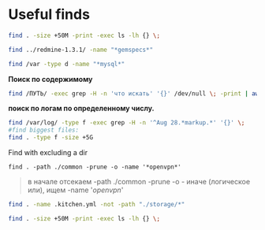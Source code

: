 # Useful finds

```bash
find . -size +50M -print -exec ls -lh {} \;
```

```bash
find ../redmine-1.3.1/ -name "*gemspecs*"
```

```bash
find /var -type d -name "*mysql*"
```

**Поиск по содержимому**

```bash
find /ПУТЬ/ -exec grep -H -n 'что искать' '{}' /dev/null \; -print | awk -F \: '{ print $1" - "$2 }'
```

**поиск по логам по определенному числу.**

```bash
find /var/log/ -type f -exec grep -H -n '^Aug 28.*markup.*' '{}' \;
#find biggest files:
find . -type f -size +5G
```

Find with excluding a dir

```
find . -path ./common -prune -o -name '*openvpn*'
```

> в начале отсекаем -path ./common -prune
> -o - иначе (логическое или), ищем
> -name '*openvpn*'

```bash
find . -name .kitchen.yml -not -path "./storage/*"
```

```bash
find . -size +50M -print -exec ls -lh {} \;
```

